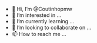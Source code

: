 - 👋 Hi, I’m @Coutinhopmw
- 👀 I’m interested in ...
- 🌱 I’m currently learning ...
- 💞️ I’m looking to collaborate on ...
- 📫 How to reach me ...

<!---
Coutinhopmw/Coutinhopmw is a ✨ special ✨ repository because its `README.md` (this file) appears on your GitHub profile.
You can click the Preview link to take a look at your changes.
--->

